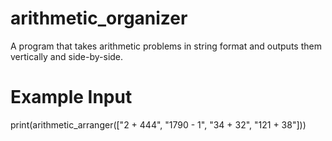 # arithmetic_organizer
A program that takes arithmetic problems in string format and outputs them vertically and side-by-side.

# Example Input
print(arithmetic_arranger(["2 + 444", "1790 - 1", "34 + 32", "121 + 38"]))
